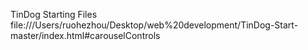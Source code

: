 TinDog Starting Files
file:///Users/ruohezhou/Desktop/web%20development/TinDog-Start-master/index.html#carouselControls
